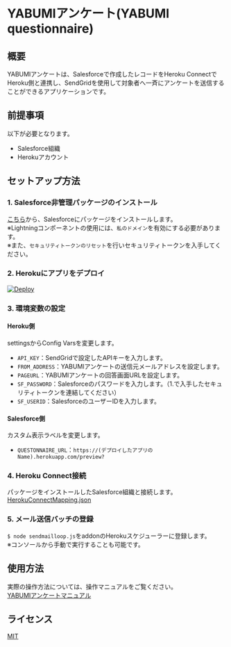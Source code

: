 # YABUMIアンケート(YABUMI questionnaire)

## 概要
 YABUMIアンケートは、Salesforceで作成したレコードをHeroku ConnectでHeroku側と連携し、SendGridを使用して対象者へ一斉にアンケートを送信することができるアプリケーションです。    
 
## 前提事項
 以下が必要となります。
- Salesforce組織
- Herokuアカウント

## セットアップ方法
### 1. Salesforce非管理パッケージのインストール
 [こちら](https://login.salesforce.com/packaging/installPackage.apexp?p0=04t7F000005IrHh)から、Salesforceにパッケージをインストールします。    
 ※Lightningコンポーネントの使用には、`私のドメイン`を有効にする必要があります。    
 ※また、`セキュリティトークンのリセット`を行いセキュリティトークンを入手してください。    

### 2. Herokuにアプリをデプロイ
 <a href="https://heroku.com/deploy?template=https://github.com/n-sysdes-co-jp/questionnaire-app-dev/tree/master">
   <img src="https://www.herokucdn.com/deploy/button.svg" alt="Deploy">
 </a>    

### 3. 環境変数の設定
#### Heroku側
 settingsからConfig Varsを変更します。
- `API_KEY`：SendGridで設定したAPIキーを入力します。
- `FROM_ADDRESS`：YABUMIアンケートの送信元メールアドレスを設定します。
- `PAGEURL`：YABUMIアンケートの回答画面URLを設定します。
- `SF_PASSWORD`：Salesforceのパスワードを入力します。（1.で入手したセキュリティトークンを連結してください）
- `SF_USERID`：SalesforceのユーザーIDを入力します。

#### Salesforce側
 カスタム表示ラベルを変更します。    
- `QUESTONNAIRE_URL`：`https://(デプロイしたアプリのName).herokuapp.com/preview?`

### 4. Heroku Connect接続
 パッケージをインストールしたSalesforce組織と接続します。    
 [HerokuConnectMapping.json](https://github.com/n-sysdes-co-jp/questionnaire-app-dev/blob/master/contents/HerokuConnectMapping.json)    

### 5. メール送信バッチの登録    
 `$ node sendmailloop.js`をaddonのHerokuスケジューラーに登録します。    
 ※コンソールから手動で実行することも可能です。    

## 使用方法
 実際の操作方法については、操作マニュアルをご覧ください。    
 [YABUMIアンケートマニュアル](https://github.com/n-sysdes-co-jp/questionnaire-app-dev/blob/master/contents/manual.pdf)

## ライセンス
 [MIT](https://github.com/n-sysdes-co-jp/questionnaire-app-dev/blob/master/LICENSE)